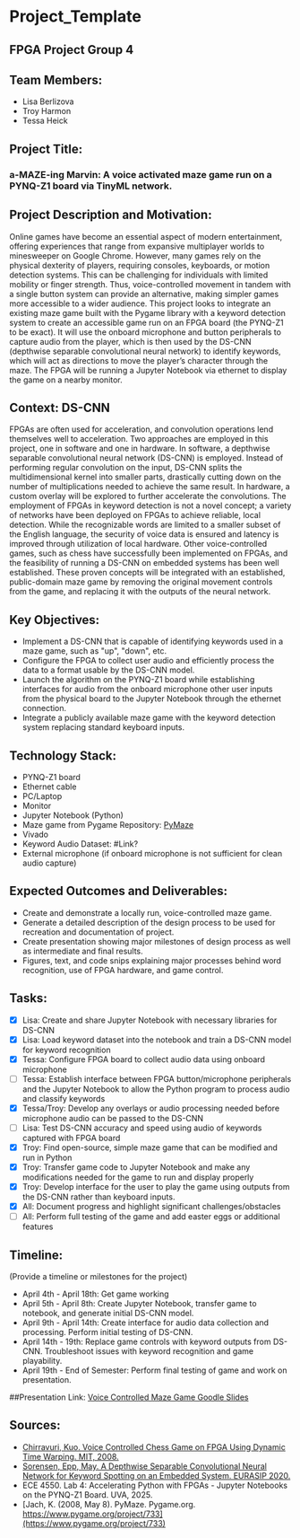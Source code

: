 # Project_Template

## FPGA Project Group 4

## Team Members:
- Lisa Berlizova
- Troy Harmon
- Tessa Heick

## Project Title:
### a-MAZE-ing Marvin: A voice activated maze game run on a PYNQ-Z1 board via TinyML network.


## Project Description and Motivation:
Online games have become an essential aspect of modern entertainment, offering experiences that
range from expansive multiplayer worlds to minesweeper on Google Chrome. However, many games rely
on the physical dexterity of players, requiring consoles, keyboards, or motion detection systems. This can
be challenging for individuals with limited mobility or finger strength. Thus, voice-controlled movement
in tandem with a single button system can provide an alternative, making simpler games more accessible
to a wider audience.
This project looks to integrate an existing maze game built with the Pygame library with a
keyword detection system to create an accessible game run on an FPGA board (the PYNQ-Z1 to be exact). It
will use the onboard microphone and button peripherals to capture audio from the player, which is then used
by the DS-CNN (depthwise separable convolutional neural network) to identify keywords, which will act as directions to move the player’s character through the maze. The FPGA will be running a Jupyter Notebook via ethernet to display the game on a nearby
monitor.

## Context: DS-CNN
FPGAs are often used for acceleration, and convolution operations lend themselves well to acceleration. Two approaches are employed in this project, one in software and one in hardware. In software, a depthwise separable convolutional neural network (DS-CNN) is employed. Instead of performing regular convolution on the input, DS-CNN splits the multidimensional kernel into smaller parts, drastically cutting down on the number of multiplications needed to achieve the same result. In hardware, a custom overlay will be explored to further accelerate the convolutions. 
The employment of FPGAs in keyword detection is not a novel concept; a variety of networks have been deployed on FPGAs to achieve reliable, local detection. While the recognizable words are limited to a smaller subset of the English language, the security of voice data is ensured and latency is improved through utilization of local hardware. Other voice-controlled games, such as chess have successfully been implemented on FPGAs, and the feasibility of running a DS-CNN on embedded systems has been well established. These proven concepts will be integrated with an established, public-domain maze game by removing the original movement controls from the game, and replacing it with the outputs of the neural network.

## Key Objectives:
- Implement a DS-CNN that is capable of identifying keywords used in a maze game, such as "up", "down", etc.
- Configure the FPGA to collect user audio and efficiently process the data to a format usable by the DS-CNN model.
- Launch the algorithm on the PYNQ-Z1 board while establishing interfaces for audio from the onboard microphone other user inputs from the physical board to the Jupyter Notebook through the ethernet connection.
- Integrate a publicly available maze game with the keyword detection system replacing standard keyboard inputs.

## Technology Stack:
- PYNQ-Z1 board
- Ethernet cable
- PC/Laptop
- Monitor
- Jupyter Notebook (Python)
- Maze game from Pygame Repository: [PyMaze](https://www.pygame.org/project/733)
- Vivado
- Keyword Audio Dataset: #Link?
- External microphone (if onboard microphone is not sufficient for clean audio capture)

## Expected Outcomes and Deliverables:
- Create and demonstrate a locally run, voice-controlled maze game.
- Generate a detailed description of the design process to be used for recreation and documentation of project.
- Create presentation showing major milestones of design process as well as intermediate and final results.
- Figures, text, and code snips explaining major processes behind word recognition, use of FPGA hardware, and game control.

## Tasks:
- [x] Lisa: Create and share Jupyter Notebook with necessary libraries for DS-CNN
- [x] Lisa: Load keyword dataset into the notebook and train a DS-CNN model for keyword recognition
- [x] Tessa: Configure FPGA board to collect audio data using onboard microphone
- [ ] Tessa: Establish interface between FPGA button/microphone peripherals and the Jupyter Notebook to allow the Python program to process audio and classify keywords
- [x] Tessa/Troy: Develop any overlays or audio processing needed before microphone audio can be passed to the DS-CNN
- [ ] Lisa: Test DS-CNN accuracy and speed using audio of keywords captured with FPGA board
- [x] Troy: Find open-source, simple maze game that can be modified and run in Python
- [x] Troy: Transfer game code to Jupyter Notebook and make any modifications needed for the game to run and display properly
- [x] Troy: Develop interface for the user to play the game using outputs from the DS-CNN rather than keyboard inputs.
- [x] All: Document progress and highlight significant challenges/obstacles
- [ ] All: Perform full testing of the game and add easter eggs or additional features

## Timeline:
(Provide a timeline or milestones for the project)
- April 4th - April 18th: Get game working
- April 5th - April 8th: Create Jupyter Notebook, transfer game to notebook, and generate initial DS-CNN model.
- April 9th - April 14th: Create interface for audio data collection and processing. Perform initial testing of DS-CNN.
- April 14th - 19th: Replace game controls with keyword outputs from DS-CNN. Troubleshoot issues with keyword recognition and game playability.
- April 19th - End of Semester: Perform final testing of game and work on presentation.

##Presentation Link:
[Voice Controlled Maze Game Goodle Slides](https://docs.google.com/presentation/d/1qMRqGXwEbrLOZZOA26FGhKCCzrCHrXwbuXwiMyr2hqE/edit?usp=sharing)

## Sources:
- [Chirravuri, Kuo. Voice Controlled Chess Game on FPGA Using Dynamic Time Warping. MIT, 2008.](https://web.mit.edu/6.111/www/f2008/projects/mikekuo_Project_Final_Report.pdf)
- [Sorensen, Epp, May. A Depthwise Separable Convolutional Neural Network for Keyword Spotting on an Embedded System. EURASIP 2020.](https://www.researchgate.net/publication/342461111_A_depthwise_separable_convolutional_neural_network_for_keyword_spotting_on_an_embedded_system)
- ECE 4550. Lab 4: Accelerating Python with FPGAs - Jupyter Notebooks on the PYNQ-Z1 Board. UVA, 2025.
- [Jach, K. (2008, May 8). PyMaze. Pygame.org. https://www.pygame.org/project/733](https://www.pygame.org/project/733)
